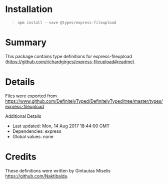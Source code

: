 # Installation
> `npm install --save @types/express-fileupload`

# Summary
This package contains type definitions for express-fileupload (https://github.com/richardgirges/express-fileupload#readme).

# Details
Files were exported from https://www.github.com/DefinitelyTyped/DefinitelyTyped/tree/master/types/express-fileupload

Additional Details
 * Last updated: Mon, 14 Aug 2017 18:44:00 GMT
 * Dependencies: express
 * Global values: none

# Credits
These definitions were written by Gintautas Miselis <https://github.com/Naktibalda>.
